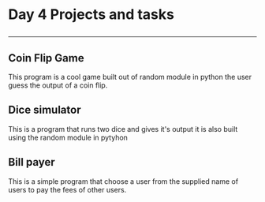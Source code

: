 # Day 4 Projects and tasks<hr>

## Coin Flip Game

This program is a cool game built out of random module in python
the user guess the output of a coin flip.

## Dice simulator

This is a program that runs two dice and gives it's output
it is also built using the random module in pytyhon

## Bill payer

This is a simple program that choose a user from the supplied name of users to pay the fees of other users.
